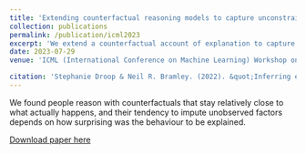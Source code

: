 ```yaml
---
title: 'Extending counterfactual reasoning models to capture unconstrained social explanations'
collection: publications
permalink: /publication/icml2023
excerpt: 'We extend a counterfactual account of explanation to capture how people generate free explanations for someone's behaviour across a set of scenarios.'
date: 2023-07-29
venue: 'ICML (International Conference on Machine Learning) Workshop on Counterfactuals in Minds and Machines, Honolulu 2023'

citation: 'Stephanie Droop & Neil R. Bramley. (2022). &quot;Inferring epistemic intention in simulated physical microworlds.&quot; <i>Proceedings of the 44th Annual Meeting of the Cognitive Science Society</i>.'
---
```


We found people reason with counterfactuals that stay relatively close to what actually happens, and their tendency to impute unobserved factors depends on how surprising was the behaviour to be explained.

[Download paper here](http://stephaniedroop.github.io/files/counterfactual_icml_2023.pdf)
